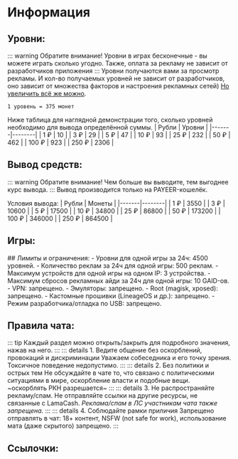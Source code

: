 # Информация


## Уровни:
::: warning Обратите внимание!
Уровни в играх бесконечные - вы можете играть сколько угодно. Также, оплата за рекламу не зависит от разработчиков приложения
:::
Уровни получаются вами за просмотр рекламы. И кол-во получаемых уровней не зависит от разработчиков, оно зависит от множества факторов и настроения рекламных сетей) [Но увеличить всё же можно](/advice#увеличение-заработка).

`1 уровень = 375 монет`

Ниже таблица для наглядной демонстрации того, сколько уровней необходимо для вывода определённой суммы.
| Рубли | Уровни |
|-------|--------|
| 1 ₽   | 10     |
| 3 ₽   | 29     |
| 5 ₽   | 47     |
| 10 ₽  | 93     |
| 25 ₽  | 232    |
| 50 ₽  | 462    |
| 100 ₽ | 923    |
| 250 ₽ | 2306   |


## Вывод средств:
::: warning Обратите внимание!
Чем больше вы выводите, тем выгоднее курс вывода.
:::
Вывод производится только на PAYEER-кошелёк.

Условия вывода:
| Рубли | Монеты |
|-------|--------|
| 1 ₽   | 3550   |
| 3 ₽   | 10600  |
| 5 ₽   | 17500  |
| 10 ₽  | 34800  |
| 25 ₽  | 86800  |
| 50 ₽  | 173200 |
| 100 ₽ | 346000 |
| 250 ₽ | 864500 |


## Игры:
<script setup>
import { VPTeamMembers } from 'vitepress/theme'

const members = [
  {
    avatar: 'https://raw.githubusercontent.com/lamacash/lamacash.github.io/refs/heads/main/docs/public/foxyjump.webp',
    name: 'Foxy Jump',
    title: 'работает, лимит 4500 ур',
    links: [
      { icon: 'googleplay', link: 'https://play.google.com/store/apps/details?id=com.foxy.jumpfoxy.foxy' },
    ]
  },
  {
    avatar: 'https://raw.githubusercontent.com/lamacash/lamacash.github.io/refs/heads/main/docs/public/spikebird.webp',
    name: 'Spike Bird',
    title: 'работает, лимит 4500 ур',
    links: [
      { icon: 'googleplay', link: 'https://play.google.com/store/apps/details?id=com.spikebird.spiky.birdy' },
    ]
  },
]
</script>

<VPTeamMembers size="medium" :members />
## Лимиты и ограничения:
- Уровни для одной игры за 24ч: 4500 уровней.
- Количество реклам за 24ч для одной игры: 500 реклам.
- Максимум устройств для одной игры на одном IP: 3 устройства.
- Максимум сбросов рекламных айди за 24ч для одной игры: 10 GAID-ов.
- VPN: запрещено.
- Эмуляторы: запрещено.
- Root (magisk, xposed): запрещено.
- Кастомные прошивки (LineageOS и др.): запрещено.
- Режим разработчика/отладка по USB: запрещено.

## Правила чата:
::: tip
Каждый раздел можно открыть/закрыть для подробного значения, нажав на него.
:::
::: details 1. Ведите общение без оскорблений, провокаций и дискриминации
Уважаем собеседника и его точку зрения. Токсичное поведение недопустимо.
:::
::: details 2. Без политики и острых тем
Не обсуждайте в чате то, что связано с политическими ситуациями в мире, оскорбление власти и подобные вещи. <br>
~оскорблять РКН разрешается~
:::
::: details 3. Не распространяйте рекламу/спам.
Не отправляйте ссылки на другие ресурсы, не связанные с LamaCash.
_Реклама/спам в ЛС участникам чата также запрещена._
:::
::: details 4. Соблюдайте рамки приличия
Запрещено отправлять в чат: 18+ контент, NSFW (not safe for work), использование мата (даже скрытого) запрещено.
:::
## Ссылочки:
<CustomLinkComponent href="https://t.me/lamacashapp" title="Telegram-канал" />
<CustomLinkComponent href="https://t.me/+PDaUJGuYH2UyYmFi" title="Сообщество" />
<CustomLinkComponent href="https://t.me/lamasupportbot" title="Поддержка" />
<CustomLinkComponent href="https://t.me/lamaappbot/app?startapp=ref_111540" title="Mini-APP в Telegram" />

<Badge type="tip" text="version 2.1" />

